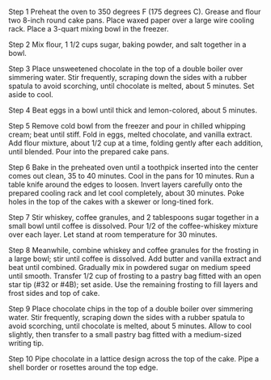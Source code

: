 Step 1
Preheat the oven to 350 degrees F (175 degrees C). Grease and flour two 8-inch round cake pans. Place waxed paper over a large wire cooling rack. Place a 3-quart mixing bowl in the freezer.

Step 2
Mix flour, 1 1/2 cups sugar, baking powder, and salt together in a bowl.

Step 3
Place unsweetened chocolate in the top of a double boiler over simmering water. Stir frequently, scraping down the sides with a rubber spatula to avoid scorching, until chocolate is melted, about 5 minutes. Set aside to cool.

Step 4
Beat eggs in a bowl until thick and lemon-colored, about 5 minutes.

Step 5
Remove cold bowl from the freezer and pour in chilled whipping cream; beat until stiff. Fold in eggs, melted chocolate, and vanilla extract. Add flour mixture, about 1/2 cup at a time, folding gently after each addition, until blended. Pour into the prepared cake pans.

Step 6
Bake in the preheated oven until a toothpick inserted into the center comes out clean, 35 to 40 minutes. Cool in the pans for 10 minutes. Run a table knife around the edges to loosen. Invert layers carefully onto the prepared cooling rack and let cool completely, about 30 minutes. Poke holes in the top of the cakes with a skewer or long-tined fork.

Step 7
Stir whiskey, coffee granules, and 2 tablespoons sugar together in a small bowl until coffee is dissolved. Pour 1/2 of the coffee-whiskey mixture over each layer. Let stand at room temperature for 30 minutes.

Step 8
Meanwhile, combine whiskey and coffee granules for the frosting in a large bowl; stir until coffee is dissolved. Add butter and vanilla extract and beat until combined. Gradually mix in powdered sugar on medium speed until smooth. Transfer 1/2 cup of frosting to a pastry bag fitted with an open star tip (#32 or #4B); set aside. Use the remaining frosting to fill layers and frost sides and top of cake.

Step 9
Place chocolate chips in the top of a double boiler over simmering water. Stir frequently, scraping down the sides with a rubber spatula to avoid scorching, until chocolate is melted, about 5 minutes. Allow to cool slightly, then transfer to a small pastry bag fitted with a medium-sized writing tip.

Step 10
Pipe chocolate in a lattice design across the top of the cake. Pipe a shell border or rosettes around the top edge.
